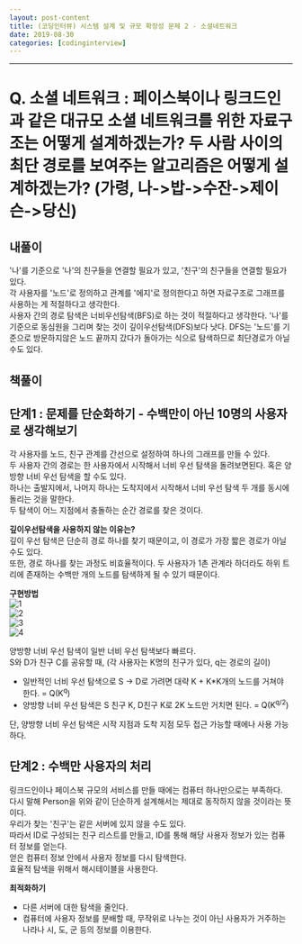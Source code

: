 ```yaml
---
layout: post-content
title: (코딩인터뷰) 시스템 설계 및 규모 확장성 문제 2 - 소셜네트워크
date: 2019-08-30
categories: [codinginterview]
---
```


---

# Q. 소셜 네트워크 : 페이스북이나 링크드인과 같은 대규모 소셜 네트워크를 위한 자료구조는 어떻게 설계하겠는가? 두 사람 사이의 최단 경로를 보여주는 알고리즘은 어떻게 설계하겠는가? (가령, 나->밥->수잔->제이슨->당신)

## 내풀이

'나'를 기준으로 '나'의 친구들을 연결할 필요가 있고, '친구'의 친구들을 연결할 필요가 있다.    
각 사용자를 '노드'로 정의하고 관계를 '에지'로 정의한다고 하면 자료구조로 그래프를 사용하는 게 적절하다고 생각한다.   
사용자 간의 경로 탐색은 너비우선탐색(BFS)로 하는 것이 적절하다고 생각한다.
'나'를 기준으로 동심원을 그리며 찾는 것이 깊이우선탐색(DFS)보다 낫다.
DFS는 '노드'를 기준으로 방문하지않은 노드 끝까지 갔다가 돌아가는 식으로 탐색하므로 최단경로가 아닐 수도 있다.

## 책풀이

## 단계1 : 문제를 단순화하기 - 수백만이 아닌 10명의 사용자로 생각해보기

각 사용자를 노드, 친구 관계를 간선으로 설정하여 하나의 그래프를 만들 수 있다.    
두 사용자 간의 경로는 한 사용자에서 시작해서 너비 우선 탐색을 돌려보면된다.
혹은 양방향 너비 우선 탐색을 할 수도 있다.     
하나는 출발지에서, 나머지 하나는 도착지에서 시작해서 너비 우선 탐색 두 개를 동시에 돌리는 것을 말한다.     
두 탐색이 어느 지점에서 충돌하는 순간 경로를 찾은 것이다.

**깊이우선탐색을 사용하지 않는 이유는?**     
깊이 우선 탐색은 단순히 경로 하나를 찾기 때문이고, 이 경로가 가장 짧은 경로가 아닐 수도 있다.    
또한, 경로 하나를 찾는 과정도 비효율적이다. 두 사용자가 1촌 관계라 하더라도 하위 트리에 존재하는 수백만 개의 노드를 탐색하게 될 수 있기 때문이다.

**구현방법**    
![1](/assets/images/2019-08-30-img/2-1.jpg)    <br/> 
![2](/assets/images/2019-08-30-img/2-2.jpg)     <br/>
![3](/assets/images/2019-08-30-img/2-3.jpg)     <br/>
![4](/assets/images/2019-08-30-img/2-4.jpg)     <br/>

양방향 너비 우선 탐색이 일반 너비 우선 탐색보다 빠르다.    
S와 D가 친구 C를 공유할 때, (각 사용자는 K명의 친구가 있다, q는 경로의 길이)
* 일반적인 너비 우선 탐색으로 S -> D로 가려면 대략 K + K*K개의 노드를 거쳐야 한다. = Q(K<sup>q</sup>)
* 양방향 너비 우선 탐색은 S 친구 K, D친구 K로 2K 노드만 거치면 된다. = Q(K<sup>q/2</sup>)

단, 양방향 너비 우선 탐색은 시작 지점과 도착 지점 모두 접근 가능할 때에나 사용 가능하다.

## 단계2 : 수백만 사용자의 처리

링크드인이나 페이스북 규모의 서비스를 만들 때에는 컴퓨터 하나만으로는 부족하다.    
다시 말해 Person을 위와 같이 단순하게 설계해서는 제대로 동작하지 않을 것이라는 뜻이다.     
우리가 찾는 '친구'는 같은 서버에 있지 않을 수도 있다.    
따라서 ID로 구성되는 친구 리스트를 만들고, ID를 통해 해당 사용자 정보가 있는 컴퓨터 정보를 얻는다.     
얻은 컴퓨터 정보 안에서 사용자 정보를 다시 탐색한다.    
효율적 탐색을 위해서 해시테이블을 사용한다.

**최적화하기**

* 다른 서버에 대한 탐색을 줄인다.
* 컴퓨터에 사용자 정보를 분배할 때, 무작위로 나누는 것이 아닌 사용자가 거주하는 나라나 시, 도, 군 등의 정보를 이용한다.

